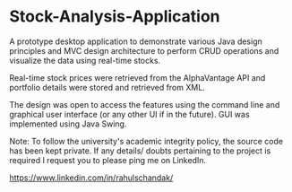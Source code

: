# Stock-Analysis-Application
A prototype desktop application to demonstrate various Java design principles and MVC design architecture to perform CRUD operations and visualize the data using real-time stocks. 

Real-time stock prices were retrieved from the AlphaVantage API and portfolio details were stored and retrieved from XML. 

The design was open to access the features using the command line and graphical user interface (or any other UI if in the future). GUI was implemented using Java Swing.

Note: To follow the university's academic integrity policy, the source code has been kept private. If any details/ doubts pertaining to the project is required I request you to please ping me on LinkedIn.

https://www.linkedin.com/in/rahulschandak/

